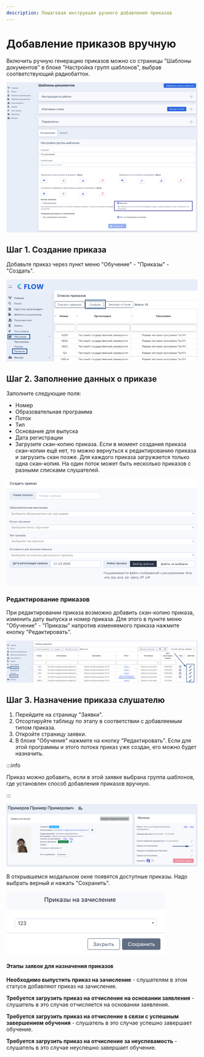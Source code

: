 ```yaml
---
description: Пошаговая инструкция ручного добавления приказов
---
```


# Добавление приказов вручную

Включить ручную генерацию приказов можно со страницы "Шаблоны документов" в блоке "Настройка групп шаблонов", выбрав соответствующий радиобаттон.

![](<../../.gitbook/assets/image (18).png>)

## Шаг 1. Создание приказа

Добавьте приказ через пункт меню "Обучение" - "Приказы" - "Создать".

![](<../../.gitbook/assets/image (142).png>)

## Шаг 2. Заполнение данных о приказе

Заполните следующие поля:

* Номер
* Образовательная программа
* Поток
* Тип
* Основание для выпуска
* Дата регистрации
* Загрузите скан-копию приказа. Если в момент создания приказа скан-копии ещё нет, то можно вернуться к редактированию приказа и загрузить скан позже. Для каждого приказа загружается только одна скан-копия. На один поток может быть несколько приказов с разными списками слушателей.

![](<../../.gitbook/assets/image (143).png>)

### Редактирование приказов

При редактировании приказа возможно добавить скан-копию приказа, изменить дату выпуска и номер приказа. Для этого в пункте меню "Обучение" - "Приказы" напротив изменяемого приказа нажмите кнопку "Редактировать".

![](<../../.gitbook/assets/image (144).png>)

## Шаг 3. Назначение приказа слушателю <a href="#shag-3.-naznachenie-prikaza-grazhdaninu" id="shag-3.-naznachenie-prikaza-grazhdaninu"></a>

1. Перейдите на страницу "Заявки".
2. Отсортируйте таблицу по этапу в соответствии с добавляемым типом приказа.
3. Откройте страницу заявки.
4. В блоке "Обучение" нажмите на кнопку "Редактировать". Если для этой программы и этого потока приказ уже создан, его можно будет назначить.

:::info

Приказ можно добавить, если в этой заявке выбрана группа шаблонов, где установлен способ добавления приказов вручную.

:::

![](<../../.gitbook/assets/image (145).png>)

В открывшемся модальном окне появятся доступные приказы. Надо выбрать верный и нажать "Сохранить".

![](<../../.gitbook/assets/image (146).png>)

#### Этапы заявок для назначения приказов <a href="#statusy-zayavok-dlya-naznacheniya-prikazov" id="statusy-zayavok-dlya-naznacheniya-prikazov"></a>

**Необходимо выпустить приказ на зачисление** - слушателям в этом статусе добавляют приказ на зачисление.

**Требуется загрузить приказ на отчисление на основании заявления** - слушатель в это случае отчисляется на основании заявления.

**Требуется загрузить приказ на отчисление в связи с успешным завершением обучения** - слушатель в это случае успешно завершает обучение.

**Требуется загрузить приказ на отчисление за неуспевамость** - слушатель в это случае неуспешно завершает обучение.
